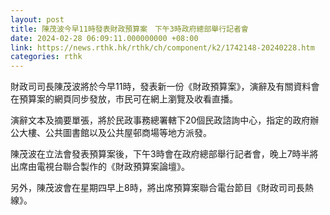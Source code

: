```yaml
---
layout: post
title: 陳茂波今早11時發表財政預算案　下午3時政府總部舉行記者會
date: 2024-02-28 06:09:11.000000000 +08:00
link: https://news.rthk.hk/rthk/ch/component/k2/1742148-20240228.htm
categories: rthk
---
```


財政司司長陳茂波將於今早11時，發表新一份《財政預算案》，演辭及有關資料會在預算案的網頁同步發放，市民可在網上瀏覽及收看直播。

演辭文本及摘要單張，將於民政事務總署轄下20個民政諮詢中心，指定的政府辦公大樓、公共圖書館以及公共屋邨商場等地方派發。

陳茂波在立法會發表預算案後，下午3時會在政府總部舉行記者會，晚上7時半將出席由電視台聯合製作的《財政預算案論壇》。

另外，陳茂波會在星期四早上8時，將出席預算案聯合電台節目《財政司司長熱線》。
